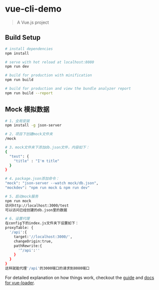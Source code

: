 # vue-cli-demo

> A Vue.js project

## Build Setup

``` bash
# install dependencies
npm install

# serve with hot reload at localhost:8080
npm run dev

# build for production with minification
npm run build

# build for production and view the bundle analyzer report
npm run build --report
```

## Mock 模拟数据

``` bash
# 1、全局安装
npm install -g json-server

# 2、项目下创建mock文件夹
/mock

# 3、mock文件夹下添加db.json文件，内容如下：
{
  "test": {
    "title" : "I'm title"
  }
}

# 4、package.json添加命令：
"mock": "json-server --watch mock/db.json",
"mockdev": "npm run mock & npm run dev"

# 5、启动mock服务
npm run mock
访问http://localhost:3000/test
可以访问已经创建的db.json里的数据

# 6、设置代理
在config下的index.js文件夹下设置如下：
proxyTable: {
  '/api':{
    target:'//localhost:3000/',
    changeOrigin:true,
    pathRewrite:{
      '^/api':''
    }
  }
}
这样就能代理'/api'的3000端口的请求到8080端口
```
For detailed explanation on how things work, checkout the [guide](http://vuejs-templates.github.io/webpack/) and [docs for vue-loader](http://vuejs.github.io/vue-loader).
